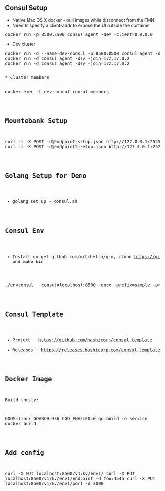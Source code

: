 

## Consul Setup

* Native Mac OS X docker - pull images while disconnect from the FMN
* Need to specify a client-addr to expose the UI outside the container

<pre>
docker run -p 8500:8500 consul agent -dev -client=0.0.0.0
</pre>

* Dev cluster

<pre>
docker run -d --name=dev-consul -p 8500:8500 consul agent -dev -client=0.0.0.0
docker run -d consul agent -dev -join=172.17.0.2
docker run -d consul agent -dev -join=172.17.0.2
<pre>

* Cluster members

<pre>
docker exec -t dev-consul consul members
</pre>

## Mountebank Setup

<pre>
curl -i -X POST -d@endpoint-setup.json http://127.0.0.1:2525/imposters
curl -i -X POST -d@endpoint2-setup.json http://127.0.0.1:2525/imposters
</pre>

## Golang Setup for Demo

* golang set up - consul.sh

## Consul Env

* Install go get github.com/mitchellh/gox, clone https://github.com/hashicorp/envconsul,
and make bin

<pre>
./envconsul  -consul=localhost:8500 -once -prefix=sample -pristine -upcase env
</pre>


## Consul Template

* Project - https://github.com/hashicorp/consul-template
* Releases - https://releases.hashicorp.com/consul-template/

## Docker Image

Build thusly:

<pre>
GOOS=linux GOARCH=386 CGO_ENABLED=0 go build -o service
docker build .
</pre>

## Add config

curl -X PUT localhost:8500/v1/kv/env1/
curl -X PUT localhost:8500/v1/kv/env1/endpoint -d foo:4545
curl -X PUT localhost:8500/v1/kv/env1/port -d 3000





